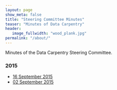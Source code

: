 ```yaml
---
layout: page
show_meta: false
title: "Steering Committee Minutes"
teaser: "Minutes of Data Carpentry"
header:
   image_fullwidth: "wood_plank.jpg"
permalink: "/about/"
---
```


Minutes of the Data Carpentry Steering Committee.

<h3>2015</h3>

<ul>
<li><a href=http://www.datacarpentry.org/steering-committee/2015-09-16_minutes.html>16 September 2015</a>
<li><a href=http://www.datacarpentry.org/steering-committee/2015-09-02_minutes.html>02 September 2015</a>

</ul>
